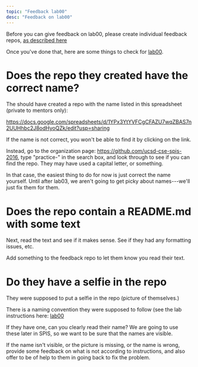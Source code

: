```yaml
---
topic: "Feedback lab00"
desc: "Feedback on lab00"
---
```


Before you can give feedback on lab00, please create individual feedback repos, [as described here](/mentor/feedback-repo/)

Once you've done that, here are some things to check for [lab00](/lab/lab00/).

# Does the repo they created have the correct name?

The should have created a repo with the name listed in this spreadsheet (private to mentors only):

<https://docs.google.com/spreadsheets/d/1YPx3YtYVFCgCFAZU7wqZBAS7n2UUHhbc2J8odHyoQZk/edit?usp=sharing>

If the name is not correct, you won't be able to find it by clicking on the link.

Instead, go to the organization page: <https://github.com/ucsd-cse-spis-2016>, type "practice-" in the search box,
and look through to see if you can find the repo.  They may have used a capital letter, or something.

In that case, the easiest thing to do for now is just correct the name yourself.  Until after lab03, we aren't going to
get picky about names---we'll just fix them for them.

# Does the repo contain a README.md with some text

Next, read the text and see if it makes sense.  See if they had any formatting issues, etc.

Add something to the feedback repo to let them know you read their text.

# Do they have a selfie in the repo

They were supposed to put a selfie in the repo (picture of themselves.)

There is a naming convention they were supposed to follow (see the lab instructions here: [lab00](/lab/lab00)

If they have one, can you clearly read their name?  We are going to use these later in SPIS, so we want to be sure that the names are visible.

If the name isn't visible, or the picture is missing, or the name is wrong, provide some feedback on what is not according to instructions, and also offer to be of help to them in going back to fix the problem.

